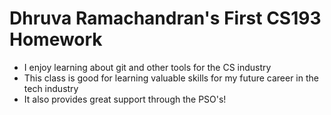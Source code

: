 # Dhruva Ramachandran's First CS193 Homework

- I enjoy learning about git and other tools for the CS industry
- This class is good for learning valuable skills for my future career in the tech industry
- It also provides great support through the PSO's!
